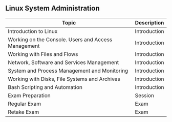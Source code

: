 ## Linux System Administration

| Topic                                           | Description   |
|-------------------------------------------------|---------------|
| Introduction to Linux                           | Introduction  |
| Working on the Console. Users and Access Management | Introduction  |
| Working with Files and Flows                    | Introduction  |
| Network, Software and Services Management       | Introduction  |
| System and Process Management and Monitoring    | Introduction  |
| Working with Disks, File Systems and Archives   | Introduction  |
| Bash Scripting and Automation                   | Introduction  |
| Exam Preparation                                | Session       |
| Regular Exam                                    | Exam          |
| Retake Exam                                     | Exam          |

